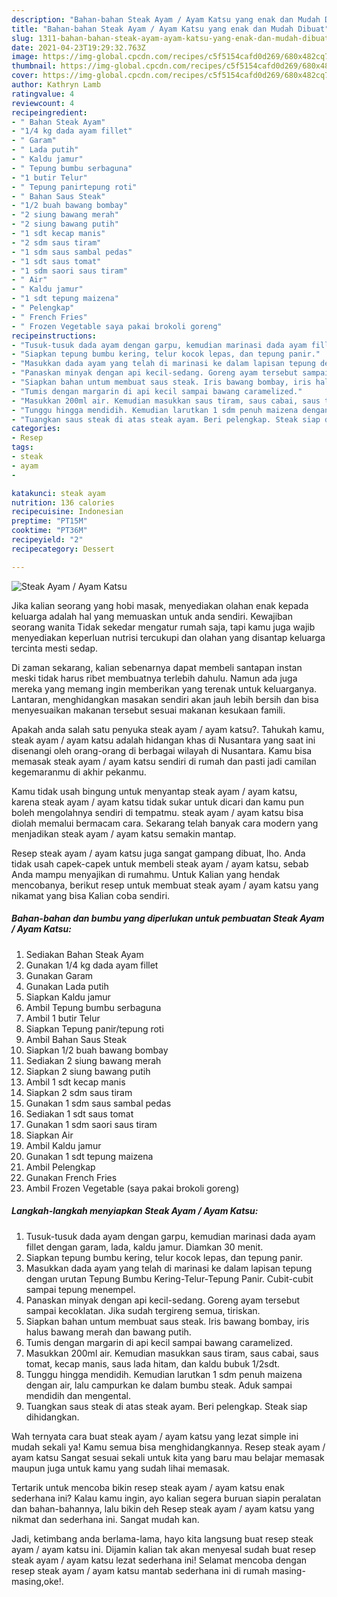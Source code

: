 ```yaml
---
description: "Bahan-bahan Steak Ayam / Ayam Katsu yang enak dan Mudah Dibuat"
title: "Bahan-bahan Steak Ayam / Ayam Katsu yang enak dan Mudah Dibuat"
slug: 1311-bahan-bahan-steak-ayam-ayam-katsu-yang-enak-dan-mudah-dibuat
date: 2021-04-23T19:29:32.763Z
image: https://img-global.cpcdn.com/recipes/c5f5154cafd0d269/680x482cq70/steak-ayam-ayam-katsu-foto-resep-utama.jpg
thumbnail: https://img-global.cpcdn.com/recipes/c5f5154cafd0d269/680x482cq70/steak-ayam-ayam-katsu-foto-resep-utama.jpg
cover: https://img-global.cpcdn.com/recipes/c5f5154cafd0d269/680x482cq70/steak-ayam-ayam-katsu-foto-resep-utama.jpg
author: Kathryn Lamb
ratingvalue: 4
reviewcount: 4
recipeingredient:
- " Bahan Steak Ayam"
- "1/4 kg dada ayam fillet"
- " Garam"
- " Lada putih"
- " Kaldu jamur"
- " Tepung bumbu serbaguna"
- "1 butir Telur"
- " Tepung panirtepung roti"
- " Bahan Saus Steak"
- "1/2 buah bawang bombay"
- "2 siung bawang merah"
- "2 siung bawang putih"
- "1 sdt kecap manis"
- "2 sdm saus tiram"
- "1 sdm saus sambal pedas"
- "1 sdt saus tomat"
- "1 sdm saori saus tiram"
- " Air"
- " Kaldu jamur"
- "1 sdt tepung maizena"
- " Pelengkap"
- " French Fries"
- " Frozen Vegetable saya pakai brokoli goreng"
recipeinstructions:
- "Tusuk-tusuk dada ayam dengan garpu, kemudian marinasi dada ayam fillet dengan garam, lada, kaldu jamur. Diamkan 30 menit."
- "Siapkan tepung bumbu kering, telur kocok lepas, dan tepung panir."
- "Masukkan dada ayam yang telah di marinasi ke dalam lapisan tepung dengan urutan Tepung Bumbu Kering-Telur-Tepung Panir. Cubit-cubit sampai tepung menempel."
- "Panaskan minyak dengan api kecil-sedang. Goreng ayam tersebut sampai kecoklatan. Jika sudah tergireng semua, tiriskan."
- "Siapkan bahan untum membuat saus steak. Iris bawang bombay, iris halus bawang merah dan bawang putih."
- "Tumis dengan margarin di api kecil sampai bawang caramelized."
- "Masukkan 200ml air. Kemudian masukkan saus tiram, saus cabai, saus tomat, kecap manis, saus lada hitam, dan kaldu bubuk 1/2sdt."
- "Tunggu hingga mendidih. Kemudian larutkan 1 sdm penuh maizena dengan air, lalu campurkan ke dalam bumbu steak. Aduk sampai mendidih dan mengental."
- "Tuangkan saus steak di atas steak ayam. Beri pelengkap. Steak siap dihidangkan."
categories:
- Resep
tags:
- steak
- ayam
- 

katakunci: steak ayam  
nutrition: 136 calories
recipecuisine: Indonesian
preptime: "PT15M"
cooktime: "PT36M"
recipeyield: "2"
recipecategory: Dessert

---
```



![Steak Ayam / Ayam Katsu](https://img-global.cpcdn.com/recipes/c5f5154cafd0d269/680x482cq70/steak-ayam-ayam-katsu-foto-resep-utama.jpg)

Jika kalian seorang yang hobi masak, menyediakan olahan enak kepada keluarga adalah hal yang memuaskan untuk anda sendiri. Kewajiban seorang  wanita Tidak sekedar mengatur rumah saja, tapi kamu juga wajib menyediakan keperluan nutrisi tercukupi dan olahan yang disantap keluarga tercinta mesti sedap.

Di zaman  sekarang, kalian sebenarnya dapat membeli santapan instan meski tidak harus ribet membuatnya terlebih dahulu. Namun ada juga mereka yang memang ingin memberikan yang terenak untuk keluarganya. Lantaran, menghidangkan masakan sendiri akan jauh lebih bersih dan bisa menyesuaikan makanan tersebut sesuai makanan kesukaan famili. 



Apakah anda salah satu penyuka steak ayam / ayam katsu?. Tahukah kamu, steak ayam / ayam katsu adalah hidangan khas di Nusantara yang saat ini disenangi oleh orang-orang di berbagai wilayah di Nusantara. Kamu bisa memasak steak ayam / ayam katsu sendiri di rumah dan pasti jadi camilan kegemaranmu di akhir pekanmu.

Kamu tidak usah bingung untuk menyantap steak ayam / ayam katsu, karena steak ayam / ayam katsu tidak sukar untuk dicari dan kamu pun boleh mengolahnya sendiri di tempatmu. steak ayam / ayam katsu bisa diolah memalui bermacam cara. Sekarang telah banyak cara modern yang menjadikan steak ayam / ayam katsu semakin mantap.

Resep steak ayam / ayam katsu juga sangat gampang dibuat, lho. Anda tidak usah capek-capek untuk membeli steak ayam / ayam katsu, sebab Anda mampu menyajikan di rumahmu. Untuk Kalian yang hendak mencobanya, berikut resep untuk membuat steak ayam / ayam katsu yang nikamat yang bisa Kalian coba sendiri.

<!--inarticleads1-->

##### Bahan-bahan dan bumbu yang diperlukan untuk pembuatan Steak Ayam / Ayam Katsu:

1. Sediakan  Bahan Steak Ayam
1. Gunakan 1/4 kg dada ayam fillet
1. Gunakan  Garam
1. Gunakan  Lada putih
1. Siapkan  Kaldu jamur
1. Ambil  Tepung bumbu serbaguna
1. Ambil 1 butir Telur
1. Siapkan  Tepung panir/tepung roti
1. Ambil  Bahan Saus Steak
1. Siapkan 1/2 buah bawang bombay
1. Sediakan 2 siung bawang merah
1. Siapkan 2 siung bawang putih
1. Ambil 1 sdt kecap manis
1. Siapkan 2 sdm saus tiram
1. Gunakan 1 sdm saus sambal pedas
1. Sediakan 1 sdt saus tomat
1. Gunakan 1 sdm saori saus tiram
1. Siapkan  Air
1. Ambil  Kaldu jamur
1. Gunakan 1 sdt tepung maizena
1. Ambil  Pelengkap
1. Gunakan  French Fries
1. Ambil  Frozen Vegetable (saya pakai brokoli goreng)




<!--inarticleads2-->

##### Langkah-langkah menyiapkan Steak Ayam / Ayam Katsu:

1. Tusuk-tusuk dada ayam dengan garpu, kemudian marinasi dada ayam fillet dengan garam, lada, kaldu jamur. Diamkan 30 menit.
1. Siapkan tepung bumbu kering, telur kocok lepas, dan tepung panir.
1. Masukkan dada ayam yang telah di marinasi ke dalam lapisan tepung dengan urutan Tepung Bumbu Kering-Telur-Tepung Panir. Cubit-cubit sampai tepung menempel.
1. Panaskan minyak dengan api kecil-sedang. Goreng ayam tersebut sampai kecoklatan. Jika sudah tergireng semua, tiriskan.
1. Siapkan bahan untum membuat saus steak. Iris bawang bombay, iris halus bawang merah dan bawang putih.
1. Tumis dengan margarin di api kecil sampai bawang caramelized.
1. Masukkan 200ml air. Kemudian masukkan saus tiram, saus cabai, saus tomat, kecap manis, saus lada hitam, dan kaldu bubuk 1/2sdt.
1. Tunggu hingga mendidih. Kemudian larutkan 1 sdm penuh maizena dengan air, lalu campurkan ke dalam bumbu steak. Aduk sampai mendidih dan mengental.
1. Tuangkan saus steak di atas steak ayam. Beri pelengkap. Steak siap dihidangkan.




Wah ternyata cara buat steak ayam / ayam katsu yang lezat simple ini mudah sekali ya! Kamu semua bisa menghidangkannya. Resep steak ayam / ayam katsu Sangat sesuai sekali untuk kita yang baru mau belajar memasak maupun juga untuk kamu yang sudah lihai memasak.

Tertarik untuk mencoba bikin resep steak ayam / ayam katsu enak sederhana ini? Kalau kamu ingin, ayo kalian segera buruan siapin peralatan dan bahan-bahannya, lalu bikin deh Resep steak ayam / ayam katsu yang nikmat dan sederhana ini. Sangat mudah kan. 

Jadi, ketimbang anda berlama-lama, hayo kita langsung buat resep steak ayam / ayam katsu ini. Dijamin kalian tak akan menyesal sudah buat resep steak ayam / ayam katsu lezat sederhana ini! Selamat mencoba dengan resep steak ayam / ayam katsu mantab sederhana ini di rumah masing-masing,oke!.

